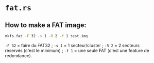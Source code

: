 # `fat.rs`

## How to make a FAT image:

```sh
mkfs.fat -F 32 -s 1 -R 2 -f 1 test.img
```

`-F 32` = faire du FAT32 ; `-s 1` = 1 secteur/cluster ; `-R 2` = 2 secteurs réservés (c'est le minimum) ; `-f 1` = une seule FAT (c'est une feature de redondance). 